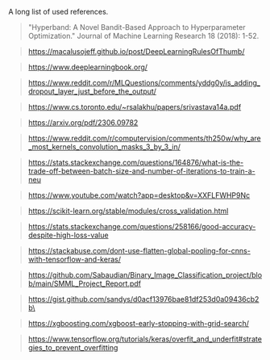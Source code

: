 A long list of used references. 
>"Hyperband: A Novel Bandit-Based Approach to Hyperparameter Optimization." Journal of Machine Learning Research 18 (2018): 1-52.


> https://macalusojeff.github.io/post/DeepLearningRulesOfThumb/
 

> https://www.deeplearningbook.org/


>https://www.reddit.com/r/MLQuestions/comments/yddg0y/is_adding_dropout_layer_just_before_the_output/ 


> https://www.cs.toronto.edu/~rsalakhu/papers/srivastava14a.pdf


> https://arxiv.org/pdf/2306.09782


>https://www.reddit.com/r/computervision/comments/th250w/why_are_most_kernels_convolution_masks_3_by_3_in/

>https://stats.stackexchange.com/questions/164876/what-is-the-trade-off-between-batch-size-and-number-of-iterations-to-train-a-neu



> https://www.youtube.com/watch?app=desktop&v=XXFLFWHP9Nc


> https://scikit-learn.org/stable/modules/cross_validation.html


> https://stats.stackexchange.com/questions/258166/good-accuracy-despite-high-loss-value

> https://stackabuse.com/dont-use-flatten-global-pooling-for-cnns-with-tensorflow-and-keras/
 
 

>https://github.com/Sabaudian/Binary_Image_Classification_project/blob/main/SMML_Project_Report.pdf
 
> https://gist.github.com/sandys/d0acf13976bae81df253d0a09436cb2b\

> https://xgboosting.com/xgboost-early-stopping-with-grid-search/
 

>https://www.tensorflow.org/tutorials/keras/overfit_and_underfit#strategies_to_prevent_overfitting 